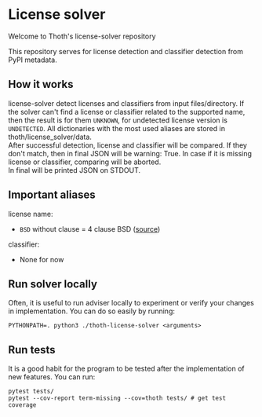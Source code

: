 # License solver

Welcome to Thoth's license-solver repository

This repository serves for license detection and classifier detection from PyPI metadata.

## How it works

license-solver detect licenses and classifiers from input files/directory. If the solver can't find a license or
classifier related to the supported name, then the result is for them `UNKNOWN`, for undetected license version
is `UNDETECTED`. All dictionaries with the most used aliases are stored in thoth/license_solver/data. <br>
After successful detection, license and classifier will be compared. If they don't match, then in final JSON will be
warning: True. In case if it is missing license or classifier, comparing will be aborted. <br>
In final will be printed JSON on STDOUT.

## Important aliases
license name:
- `BSD` without clause = 4 clause BSD ([source](https://en.wikipedia.org/wiki/BSD_licenses#Terms))

classifier:
- None for now

## Run solver locally

Often, it is useful to run adviser locally to experiment or verify your changes in implementation. You can do so easily
by running:

```
PYTHONPATH=. python3 ./thoth-license-solver <arguments>
```

## Run tests

It is a good habit for the program to be tested after the implementation of new features. You can run:

```
pytest tests/
pytest --cov-report term-missing --cov=thoth tests/ # get test coverage
```

